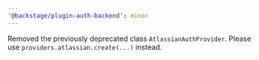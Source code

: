 ```yaml
---
'@backstage/plugin-auth-backend': minor
---
```


Removed the previously deprecated class `AtlassianAuthProvider`. Please use `providers.atlassian.create(...)` instead.
